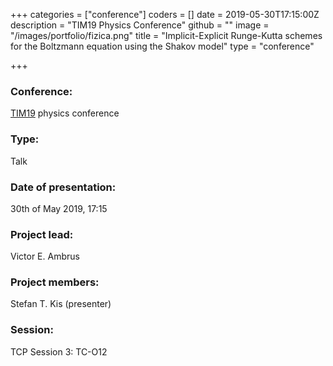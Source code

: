 +++
categories = ["conference"]
coders = []
date = 2019-05-30T17:15:00Z
description = "TIM19 Physics Conference"
github = ""
image = "/images/portfolio/fizica.png"
title = "Implicit-Explicit Runge-Kutta schemes for the Boltzmann equation using the Shakov model"
type = "conference"

+++
### Conference:
[TIM19](https://timconference.uvt.ro/index.php) physics conference

### Type:
Talk

### Date of presentation:
30th of May 2019, 17:15

### Project lead:
Victor E. Ambrus

### Project members:
Stefan T. Kis (presenter)

### Session:
TCP Session 3: TC-O12

